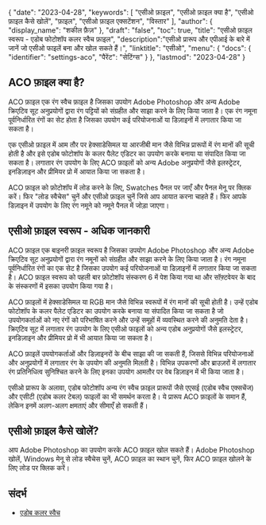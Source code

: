{
"date": "2023-04-28",
  "keywords": [
"एसीओ फ़ाइल",
"एसीओ फ़ाइल क्या है",
"एसीओ फ़ाइल कैसे खोलें",
"फ़ाइल",
"एसीओ फ़ाइल एक्सटेंशन",
"विस्तार"
],
  "author": {
"display_name": "शकील फ़ैज़"
},
"draft": "false",
"toc": true,
"title": "एसीओ फ़ाइल स्वरूप - एडोब फोटोशॉप कलर स्वैच फ़ाइल",
  "description":"एसीओ प्रारूप और एपीआई के बारे में जानें जो एसीओ फाइलें बना और खोल सकते हैं।",
"linktitle": "एसीओ",
  "menu": {
    "docs": {
      "identifier": "settings-aco",
"पैरेंट": "सेटिंग्स"
}
},
"lastmod": "2023-04-28"
}

## ACO फ़ाइल क्या है?

ACO फ़ाइल एक रंग स्वैच फ़ाइल है जिसका उपयोग Adobe Photoshop और अन्य Adobe क्रिएटिव सूट अनुप्रयोगों द्वारा रंग पट्टियों को संग्रहीत और साझा करने के लिए किया जाता है। एक रंग नमूना पूर्वनिर्धारित रंगों का सेट होता है जिसका उपयोग कई परियोजनाओं या डिज़ाइनों में लगातार किया जा सकता है।

एक एसीओ फ़ाइल में आम तौर पर हेक्साडेसिमल या आरजीबी मान जैसे विभिन्न प्रारूपों में रंग मानों की सूची होती है और इसे एडोब फोटोशॉप के कलर पैलेट एडिटर का उपयोग करके बनाया या संपादित किया जा सकता है। लगातार रंग उपयोग के लिए ACO फ़ाइलों को अन्य Adobe अनुप्रयोगों जैसे इलस्ट्रेटर, इनडिज़ाइन और प्रीमियर प्रो में आयात किया जा सकता है।

ACO फ़ाइल को फ़ोटोशॉप में लोड करने के लिए, Swatches पैनल पर जाएँ और पैनल मेनू पर क्लिक करें। फिर "लोड स्वैचेस" चुनें और एसीओ फ़ाइल चुनें जिसे आप आयात करना चाहते हैं। फिर आपके डिज़ाइन में उपयोग के लिए रंग नमूने को नमूने पैनल में जोड़ा जाएगा।

## एसीओ फ़ाइल स्वरूप - अधिक जानकारी

ACO फ़ाइल एक बाइनरी फ़ाइल स्वरूप है जिसका उपयोग Adobe Photoshop और अन्य Adobe क्रिएटिव सूट अनुप्रयोगों द्वारा रंग नमूनों को संग्रहीत और साझा करने के लिए किया जाता है। रंग नमूना पूर्वनिर्धारित रंगों का एक सेट है जिसका उपयोग कई परियोजनाओं या डिज़ाइनों में लगातार किया जा सकता है। ACO फ़ाइल स्वरूप को पहली बार फ़ोटोशॉप संस्करण 6 में पेश किया गया था और सॉफ़्टवेयर के बाद के संस्करणों में इसका उपयोग किया गया है।

ACO फ़ाइलों में हेक्साडेसिमल या RGB मान जैसे विभिन्न स्वरूपों में रंग मानों की सूची होती है। उन्हें एडोब फोटोशॉप के कलर पैलेट एडिटर का उपयोग करके बनाया या संपादित किया जा सकता है जो उपयोगकर्ताओं को नए रंगों को परिभाषित करने और उन्हें समूहों में व्यवस्थित करने की अनुमति देता है। क्रिएटिव सूट में लगातार रंग उपयोग के लिए एसीओ फाइलों को अन्य एडोब अनुप्रयोगों जैसे इलस्ट्रेटर, इनडिज़ाइन और प्रीमियर प्रो में भी आयात किया जा सकता है।

ACO फ़ाइलें उपयोगकर्ताओं और डिज़ाइनरों के बीच साझा की जा सकती हैं, जिससे विभिन्न परियोजनाओं और अनुप्रयोगों में लगातार रंग के उपयोग की अनुमति मिलती है। विभिन्न उपकरणों और ब्राउज़रों में लगातार रंग प्रतिनिधित्व सुनिश्चित करने के लिए इनका उपयोग आमतौर पर वेब डिज़ाइन में भी किया जाता है।

एसीओ प्रारूप के अलावा, एडोब फोटोशॉप अन्य रंग स्वैच फ़ाइल प्रारूपों जैसे एएसई (एडोब स्वैच एक्सचेंज) और एसीटी (एडोब कलर टेबल) फाइलों का भी समर्थन करता है। ये प्रारूप ACO फ़ाइलों के समान हैं, लेकिन इनमें अलग-अलग क्षमताएं और सीमाएँ हो सकती हैं।

## एसीओ फ़ाइल कैसे खोलें?

आप Adobe Photoshop का उपयोग करके ACO फ़ाइल खोल सकते हैं। Adobe Photoshop खोलें, Windows मेनू से लोड स्वैचेस चुनें, ACO फ़ाइल का स्थान चुनें, फिर ACO फ़ाइल खोलने के लिए लोड पर क्लिक करें।

## संदर्भ
* [एडोब कलर स्वैच](https://color.adobe.com/create/color-wheel)

